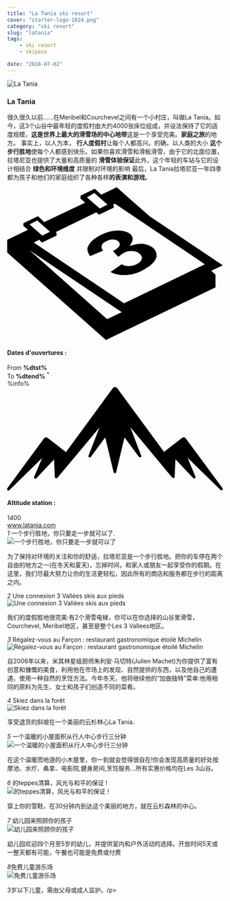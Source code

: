 ```yaml
---
title: "La Tania ski resort"
cover: "starter-logo-1024.png"
category: "ski resort"
slug: "latania"
tags:
    - ski resort
    - skipass

date: "2018-07-02"
---
```


<div class="edito-wrapper station">
<div class="banner-station">
  <div class="banner-station-logo">
 <img src="%HOST%/dist/resortfiles/la-tania.png" alt="La Tania">
  </div> </div>
<h3 class="main-title-1 h-margin-bottom-0">La Tania</h1>
<div class="rich-text">
  <p>很久很久以前……在Meribel和Courchevel之间有一个小村庄，叫做La Tania。如今，这3个山谷中最年轻的度假村由大约4000张床位组成，并设法保持了它的适度规模，<strong>这是世界上最大的滑雪场的中心地带</strong>这是一个享受完美。<strong>家庭之旅</strong>的地方。 事实上，以人为本， 
 <strong> 行人度假村</strong>让每个人都高兴。的确，以人类的大小 <strong>这个步行胜地</strong>使每个人都感到快乐。如果你喜欢滑雪和滑板滑雪，由于它的北面位置，拉塔尼亚也提供了大量和高质量的 <strong>滑雪体验保证</strong>此外，这个年轻的车站与它的设计相结合 <strong>绿色和环境维度</strong> 并限制对环境的影响
 最后，La Tania拉塔尼亚一年四季都为孩子和他们的家庭组织了各种各样<strong>的表演和游戏</strong>。
 </p></div>
 <div class="grid center">
  <div class="col-6">
 <i class="icon icon-date icon-55">
<svg xmlns="http:/www.w3.org/2000/svg" viewBox="0 0 55.9 39.6">  <path d="M37.6 15.5c-.7-.5-1.6-.8-2.6-.9-1.1 0-2.2.2-3.3.6 1.1-1.4 1.1-2.4.1-3.2-.7-.5-1.7-.8-3.1-.8-1.6 0-3.3.5-4.9 1.4-.9.5-1.7 1.1-2.2 1.7-.5.6-.8 1.2-.8 1.7s.2 1.1.7 1.8l3.4-1.4c-.4-.4-.5-.8-.4-1.3.1-.4.5-.8 1.1-1.1.6-.3 1.1-.5 1.7-.5.6 0 1 .1 1.4.4.4.3.6.7.4 1.2-.2.5-.8.9-1.7 1.4l1.4 1.5c.5-.4.9-.7 1.4-1 .6-.4 1.3-.5 2.1-.5s1.4.2 1.9.6c.6.4.8.9.7 1.4-.1.5-.5 1-1.2 1.3-.6.4-1.3.5-2 .6-.7 0-1.4-.1-2-.5l-2.9 2c1.1.6 2.5.9 4.1.8 1.6-.1 3.2-.6 4.7-1.5 1.6-.9 2.7-1.9 3.1-3.1.1-.9-.1-1.9-1.1-2.6z"></path>  <path d="M52.9 21.6l3-1.4-19-12.7L28.4 0l-4 1.9L22.7.4 19 2.2v.7L20.2 4 9.6 9 8 7.5 4.2 9.3v.7l1.2 1L0 13.6v3.3l25.6 22.6L54 25.9v-3.3l-1.1-1zM22.6 1.5l.9.8L26 4.5l-2 1-2.4-2.1-.9-.8 1.9-1.1zM7.8 8.6l.9.8 2.4 2.1-2 1-2.4-2.1-.9-.8 2-1zm18.1 25.5L5.8 16.3l23.9 16-3.8 1.8zM51.1 20L30.3 30 6.9 14.3l1.4-.7.7.7 3.8-1.8v-.7l-.2-.2 10.5-5.1.7.6 3.8-1.8v-.7l-.2-.2.6-.1 21.6 14.5 1.7 1.2h-.2z"></path>
</svg>
 </i>
 <h4 class="main-title-3 h-uppercase center h-fz-16">Dates d'ouvertures :</h4>
   <div class="opening-dates">
                     From <strong>%dtst%</strong> <br/>
                     To <strong>%dtend%</strong> <sup className="blue">*</sup>
</div>
   %info%
  </div>
  <div class="col-6">
 <i class="icon icon-mountain icon-55">
<svg xmlns="http:/www.w3.org/2000/svg" viewBox="0 0 85.1 40.7">  <path d="M23.2 25.6L41.7.4c.2-.3.5-.4.9-.4.3 0 .6.1.8.4l18.5 25.1L69 20c.2-.2.5-.3.8-.2.3 0 .5.2.7.4L85 39.8c.2.2.1.5-.1.7-.2.2-.5.2-.7 0l-13-12.7 3.1 7.5c.1.2 0 .5-.2.6-.2.1-.5.1-.7-.1l-7-7.4-.3 6.9c0 .2-.1.4-.4.5-.2.1-.4 0-.6-.2L48.6 15.8 52.9 27c.1.2 0 .5-.2.6-.2.1-.5.1-.7-.1l-5.7-7.7L43 33.5c-.1.2-.3.4-.5.4s-.4-.2-.5-.4l-3.3-13.7-5.7 7.7c-.2.2-.4.3-.7.1-.2-.1-.3-.4-.2-.6l4.3-11.1-16.6 19.8c-.1.2-.4.2-.6.2-.2-.1-.3-.2-.4-.5l-.3-6.9-7 7.4c-.2.2-.5.2-.7.1-.2-.1-.3-.4-.2-.6l3.2-7.5-13 12.7c-.2.2-.5.2-.7 0-.2-.2-.2-.5-.1-.7l14.5-19.7c.2-.2.4-.4.7-.4.3 0 .6 0 .8.2l7.2 5.6z"></path>
</svg>
 </i>
 <h4 class="main-title-3 h-uppercase center h-fz-16">Altitude station :</h4>
 1400
  </div> </div>
 <a rel="nofollow" href="http:/www.latania.com/" class="btn btn-blue" target="_blank">www.latania.com</a>
 
<div class="poi-anchor-title" id="marker_11">
<em>1</em> 一个步行胜地，你只要走一步就可以了.
</div>

<div class="o-actu fullWidth">
<div class="grid-noGutter-equalHeight_sm-1">
<div class="col">
<img src="%HOST%/dist/resortfiles/latania-stationpietonne.jpg" alt="一个步行胜地，你只要走一步就可以了">
</div>
 <div class="col">
<div class="pl2 rich-text">  <p>为了保持对环境的关注和你的舒适，拉塔尼亚是一个步行胜地。把你的车停在两个自由的地方之一(在冬天和夏天)，忘掉时间，和家人或朋友一起享受你的假期。在这里，我们尽最大努力让你的生活更轻松，因此所有的商店和服务都在步行的距离之内。</p>
</div>
 </div>
  </div> </div>
 <div class="poi-anchor-title" id="marker_12">
  <em>2</em> Une connexion 3 Vallées skis aux pieds </div>
 <div class="o-actu fullWidth">
  <div class="grid-noGutter-equalHeight_sm-1">
 <div class="col">
<img src="%HOST%/dist/resortfiles/latania-connexion.jpg" alt="Une connexion 3 Vallées skis aux pieds">
 </div>
 <div class="col">
<div class="pl2 rich-text">  <p>我们的度假胜地很完美:有2个滑雪电梯，你可以在你选择的山谷里滑雪，Courchevel, Meribel地区，甚至是整个Les 3 Vallees地区。</p>
</div>
 </div>
 </div> </div>
 <div class="poi-anchor-title" id="marker_13">
  <em>3</em> Régalez-vous au Farçon : restaurant gastronomique étoilé Michelin </div>
 <div class="o-actu fullWidth">
  <div class="grid-noGutter-equalHeight_sm-1">
 <div class="col">
<img src="%HOST%/dist/resortfiles/latania-lefarcon.jpg" alt="Régalez-vous au Farçon : restaurant gastronomique étoilé Michelin">
 </div>
 <div class="col">
<div class="pl2 rich-text">  <p>自2006年以来，米其林星级厨师朱利安·马切特(Julien Machet)为你提供了富有创意和慷慨的美食，利用他在市场上的发现、自然提供的东西，以及他自己的遭遇，使用一种自然的烹饪方法。今年冬天，他将继续他的“加曲独特”菜单:他用相同的原料为先生、女士和孩子们创造不同的菜肴。</p>
</div>
 </div>
  </div> </div>
 <div class="poi-anchor-title" id="marker_14">
  <em>4</em> Skiez dans la forêt </div>
 <div class="o-actu fullWidth">
  <div class="grid-noGutter-equalHeight_sm-1">
 <div class="col">
<img src="%HOST%/dist/resortfiles/57e4e0b210e4c_latania-skiforet.jpg" alt="Skiez dans la forêt">
 </div>
 <div class="col">
<div class="pl2 rich-text">  <p>享受退货的斜坡在一个美丽的云杉林心La Tania.</p>
</div>
 </div>
  </div> </div>
 <div class="poi-anchor-title" id="marker_15">
  <em>5</em> 一个温暖的小屋面积从行人中心步行三分钟 </div>
 <div class="o-actu fullWidth">
  <div class="grid-noGutter-equalHeight_sm-1">
 <div class="col">
<img src="%HOST%/dist/resortfiles/latania-chalet.jpg" alt="一个温暖的小屋面积从行人中心步行三分钟">
 </div>
 <div class="col">
<div class="pl2 rich-text">  <p>在这个温暖而地道的小木屋里，你一到就会觉得很自在!你会发现高质量的好处按摩池、水疗、桑拿、电影院,健身房间,烹饪服务…所有实惠价格均在Les 3山谷。</p>
</div>
 </div>
  </div> </div>
 <div class="poi-anchor-title" id="marker_16">
  <em>6</em> 的teppes清算，风光与和平的保证 ! </div>
 <div class="o-actu fullWidth">
  <div class="grid-noGutter-equalHeight_sm-1">
 <div class="col">
<img src="%HOST%/dist/resortfiles/latania-raquette.jpg" alt="的teppes清算，风光与和平的保证！">
 </div>
 <div class="col">
<div class="pl2 rich-text"> <p>穿上你的雪鞋，在30分钟内到达这个美丽的地方，就在云杉森林的中心。</p>
</div>
 </div>
  </div> </div> <div class="poi-anchor-title" id="marker_17">
  <em>7</em> 幼儿园来照顾你的孩子</div>
 <div class="o-actu fullWidth">
  <div class="grid-noGutter-equalHeight_sm-1">
 <div class="col">
<img src="%HOST%/dist/resortfiles/latania-garderie.jpg" alt="幼儿园来照顾你的孩子">
 </div>
 <div class="col">
<div class="pl2 rich-text"><p>幼儿园欢迎四个月至5岁的幼儿，并提供室内和户外活动的选择。开放时间5天或一整天都有可能，午餐也可能是免费或付费</p>
</div>
 </div>
  </div></div>
 <div class="poi-anchor-title" id="marker_18">
  <em>8</em>免费儿童游乐场 </div>
 <div class="o-actu fullWidth">
  <div class="grid-noGutter-equalHeight_sm-1">
 <div class="col">
<img src="%HOST%/dist/resortfiles/latania-airdejeux.jpg" alt="免费儿童游乐场">
 </div>
 <div class="col">
<div class="pl2 rich-text">  <p>3岁以下儿童，需由父母或成人监护。/p>
</div>
 </div>
  </div>
</div>